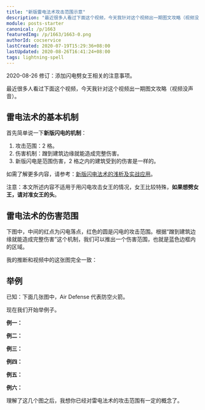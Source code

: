 ```yaml
---
title: "新版雷电法术攻击范围示意"
description: "最近很多人看过下面这个视频，今天我针对这个视频出一期图文攻略（视频没声音）。首先简单说一下新版闪电的机制：1. 攻击范围：2 格。2. 伤害机制：蹭到建筑边缘就能造成完整伤害。3. 新版闪电是范围伤害，2 格之内的建筑受到的伤害是一样的。"
module: posts-starter
canonical: /p/1663
featuredImg: /p/1663/1663-0.png
authorId: cocservice
lastCreated: 2020-07-19T15:29:36+08:00
lastUpdated: 2020-08-26T16:41:24+08:00
tags: lightning-spell
---
```


<PostHistory>
2020-08-26 修订：添加闪电劈女王相关的注意事项。
</PostHistory>

最近很多人看过下面这个视频，今天我针对这个视频出一期图文攻略（视频没声音）。

<Vid src="/p/1663/1663-雷电法术范围.mp4" poster="/p/1663/1663-雷电法术范围-poster.jpg" width="1280" height="718" :muted="true" />

## 雷电法术的基本机制

首先简单说一下**新版闪电的机制**：

1. 攻击范围：2 格。
2. 伤害机制：蹭到建筑边缘就能造成完整伤害。
3. 新版闪电是范围伤害，2 格之内的建筑受到的伤害是一样的。

如需了解更多内容，请参考：[新版闪电法术的浅析及实战应用](/p/1636)。

注意：本文所述内容不适用于用闪电攻击女王的情况，女王比较特殊，**如果想劈女王，请对准女王的头**。

## 雷电法术的伤害范围

下图中，中间的红点为闪电落点，红色的圆是闪电的攻击范围。根据“蹭到建筑边缘就能造成完整伤害”这个机制，我们可以推出一个伤害范围，也就是蓝色边框内的区域。

<Pic src="/p/1663/1663-0.png" width="500" height="223" alt="红点：闪电落点（图片中心点）。红圈：闪电的攻击范围（2 格半径）。蓝色边框：实际伤害范围（5×5 的正方形挖去四个角）。" />

我的推断和视频中的这张图完全一致：

<Pic src="/p/1663/1663-1.png" width="570" height="524" alt="5×5 的正方形挖去四个角" maxWidth="360px" />

## 举例

已知：下面几张图中，Air Defense 代表防空火箭。

现在我们开始举例子。

**例一：**

<Pic src="/p/1663/1663-2.png" width="1286" height="569" alt="问：闪电可以打掉两个防空吗？答案是可以，请看下图的分析。" />
<Pic src="/p/1663/1663-3.png" width="1283" height="567" alt="两个防空火箭间隔 3 格放置，闪电落在中间，可以劈掉。" />

**例二：**

<Pic src="/p/1663/1663-4.png" width="1285" height="568" alt="两个防空对角放置，间隔根号 2 格（约 1.4 格），可以劈掉。" />

**例三：**

<Pic src="/p/1663/1663-5.png" width="1285" height="569" alt="两个防空错开放置，间隔 3 格，可以劈掉" />

**例四：**

<Pic src="/p/1663/1663-6.png" width="1279" height="565" alt="两个防空错开放置，间隔 2 倍根号 2 格（约 2.8 格），可以劈掉" />

**例五：**

<Pic src="/p/1663/1663-7.png" width="1284" height="666" alt="两个防空错开放置，间隔根号 13 格（约 3.6 格），闪电放偏一点，劈不掉" />

**例六：**

<Pic src="/p/1663/1663-8.png" width="1274" height="570" alt="两个防空错开放置，间隔根号 13 格（约 3.6 格），闪电精确地放在中心点，可以劈掉" />

理解了这几个图之后，我想你已经对雷电法术的攻击范围有一定的概念了。
